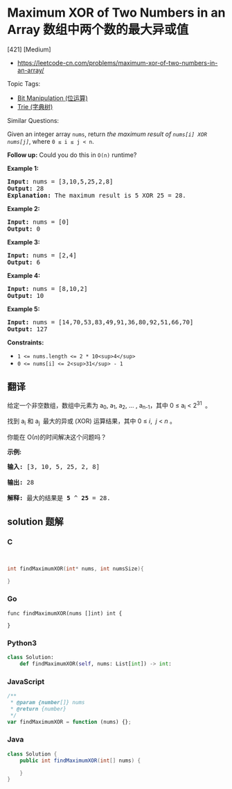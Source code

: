 # Maximum XOR of Two Numbers in an Array 数组中两个数的最大异或值

[421] [Medium]

- https://leetcode-cn.com/problems/maximum-xor-of-two-numbers-in-an-array/

Topic Tags:

- [Bit Manipulation (位运算)](https://leetcode-cn.com/tag/bit-manipulation/)
- [Trie (字典树)](https://leetcode-cn.com/tag/trie/)

Similar Questions:

Given an integer array `nums`, return _the maximum result of `nums[i] XOR nums[j]`_, where `0 ≤ i ≤ j < n`.

**Follow up:** Could you do this in `O(n)` runtime?

**Example 1:**

<pre><strong>Input:</strong> nums = [3,10,5,25,2,8]
<strong>Output:</strong> 28
<strong>Explanation:</strong> The maximum result is 5 XOR 25 = 28.</pre>

**Example 2:**

<pre><strong>Input:</strong> nums = [0]
<strong>Output:</strong> 0
</pre>

**Example 3:**

<pre><strong>Input:</strong> nums = [2,4]
<strong>Output:</strong> 6
</pre>

**Example 4:**

<pre><strong>Input:</strong> nums = [8,10,2]
<strong>Output:</strong> 10
</pre>

**Example 5:**

<pre><strong>Input:</strong> nums = [14,70,53,83,49,91,36,80,92,51,66,70]
<strong>Output:</strong> 127
</pre>

**Constraints:**

- `1 <= nums.length <= 2 * 10<sup>4</sup>`
- `0 <= nums[i] <= 2<sup>31</sup> - 1`

## 翻译

给定一个非空数组，数组中元素为 a<sub>0</sub>, a<sub>1</sub>, a<sub>2</sub>, … , a<sub>n-1</sub>，其中 0 ≤ a<sub>i</sub> < 2<sup>31&nbsp;</sup> 。

找到 a<sub>i</sub> 和 a<sub>j&nbsp;</sub> 最大的异或 (XOR) 运算结果，其中 0 ≤ _i_,  *j* < _n_ 。

你能在 O(_n_)的时间解决这个问题吗？

**示例:**

<pre><strong>输入:</strong> [3, 10, 5, 25, 2, 8]

<strong>输出:</strong> 28

<strong>解释:</strong> 最大的结果是 <strong>5</strong> ^ <strong>25</strong> = 28.
</pre>

## solution 题解

### C

```c


int findMaximumXOR(int* nums, int numsSize){

}
```

### Go

```golang
func findMaximumXOR(nums []int) int {

}
```

### Python3

```python
class Solution:
    def findMaximumXOR(self, nums: List[int]) -> int:
```

### JavaScript

```javascript
/**
 * @param {number[]} nums
 * @return {number}
 */
var findMaximumXOR = function (nums) {};
```

### Java

```java
class Solution {
    public int findMaximumXOR(int[] nums) {

    }
}
```
